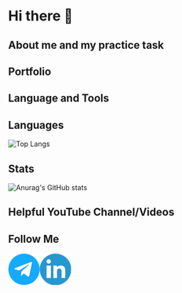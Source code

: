# Hi there 👋

## About me and my practice task

## Portfolio

## Language and Tools

## Languages

![Top Langs](https://github-readme-stats.vercel.app/api/top-langs/?username=ielkina&layout=compact)

## Stats

![Anurag's GitHub stats](https://github-readme-stats.vercel.app/api?username=ielkina)

## Helpful YouTube Channel/Videos

## Follow Me
[![Telegram](https://github.com/ielkina/ielkina/blob/main/assets/tg.png)](https://t.me/iryna_ielkina)[![Linkedin](https://github.com/ielkina/ielkina/blob/main/assets/in.png)]([https://t.me/iryna_ielkina](https://www.linkedin.com/in/%D0%B8%D1%80%D0%B8%D0%BD%D0%B0-%D0%B5%D0%BB%D1%8C%D0%BA%D0%B8%D0%BD%D0%B0-263596262/))

<!--
**ielkina/ielkina** is a ✨ _special_ ✨ repository because its `README.md` (this file) appears on your GitHub profile.

Here are some ideas to get you started:

- 🔭 I’m currently working on ...
- 🌱 I’m currently learning ...
- 👯 I’m looking to collaborate on ...
- 🤔 I’m looking for help with ...
- 💬 Ask me about ...
- 📫 How to reach me: ...
- 😄 Pronouns: ...
- ⚡ Fun fact: ...
-->
